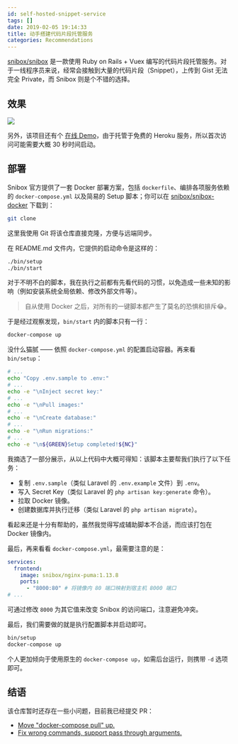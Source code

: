 ```yaml
---
id: self-hosted-snippet-service
tags: []
date: 2019-02-05 19:14:33
title: 动手搭建代码片段托管服务
categories: Recommendations
---
```


[snibox/snibox](https://github.com/snibox/snibox) 是一款使用 Ruby on Rails + Vuex 编写的代码片段托管服务。对于一线程序员来说，经常会接触到大量的代码片段（Snippet），上传到 Gist 无法完全 Private，而 Snibox 则是个不错的选择。

<!--more-->

## 效果

![](https://user-images.githubusercontent.com/312873/51252703-8e5ce500-19ad-11e9-88d4-89f4831aa9da.png)

另外，该项目还有个 [在线 Demo](https://snibox-demo.herokuapp.com/)，由于托管于免费的 Heroku 服务，所以首次访问可能需要大概 30 秒时间启动。

## 部署

Snibox 官方提供了一套 Docker 部署方案，包括 `dockerfile`、编排各项服务依赖的 `docker-compose.yml` 以及简易的 Setup 脚本；你可以在 [snibox/snibox-docker](https://github.com/snibox/snibox-docker) 下载到：

```bash
git clone
```

这里我使用 Git 将该仓库直接克隆，方便与远端同步。

在 README.md 文件内，它提供的启动命令是这样的：

```bash
./bin/setup
./bin/start
```

对于不明不白的脚本，我在执行之前都有先看代码的习惯，以免造成一些未知的影响（例如安装系统全局依赖、修改外部文件等）。

> 自从使用 Docker 之后，对所有的一键脚本都产生了莫名的恐惧和排斥😂。

于是经过观察发现，`bin/start` 内的脚本只有一行：

```bash
docker-compose up
```

没什么猫腻 —— 依照 `docker-compose.yml` 的配置启动容器。再来看 `bin/setup`：

```bash
# ...
echo "Copy .env.sample to .env:"
# ...
echo -e "\nInject secret key:"
# ...
echo -e "\nPull images:"
# ...
echo -e "\nCreate database:"
# ...
echo -e "\nRun migrations:"
# ...
echo -e "\n${GREEN}Setup completed!${NC}"
```

我摘选了一部分展示，从以上代码中大概可得知：该脚本主要帮我们执行了以下任务：

- 复制 `.env.sample`（类似 Laravel 的 `.env.example` 文件）到 `.env`。
- 写入 Secret Key（类似 Laravel 的 `php artisan key:generate` 命令）。
- 拉取 Docker 镜像。
- 创建数据库并执行迁移（类似 Laravel 的 `php artisan migrate`）。

看起来还是十分有帮助的，虽然我觉得写成辅助脚本不合适，而应该打包在 Docker 镜像内。

最后，再来看看 `docker-compose.yml`，最需要注意的是：

```yml
services:
  frontend:
    image: snibox/nginx-puma:1.13.8
    ports:
      - "8000:80" # 将镜像内 80 端口映射到宿主机 8000 端口
# ...
```

可通过修改 `8000` 为其它值来改变 Snibox 的访问端口，注意避免冲突。

最后，我们需要做的就是执行配置脚本并启动即可。

```bash
bin/setup
docker-compose up
```

个人更加倾向于使用原生的 `docker-compose up`，如需后台运行，则携带 `-d` 选项即可。

## 结语

该仓库暂时还存在一些小问题，目前我已经提交 PR：

- [Move "docker-compose pull" up.](https://github.com/snibox/snibox-docker/pull/4)
- [Fix wrong commands, support pass through arguments.](https://github.com/snibox/snibox-docker/pull/5)
